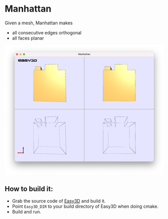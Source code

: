 # Manhattan
Given a mesh, Manhattan makes 
 - all consecutive edges orthogonal
 - all faces planar

<p align="center"> 
     <img src="./image/manhattan.png" width="600"> 
</p>
 
 ## How to build it:
 - Grab the source code of [Easy3D](https://github.com/LiangliangNan/Easy3D) and build it.
 - Point `Easy3D_DIR` to your build directory of Easy3D when doing cmake.
 - Build and run.
